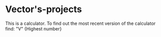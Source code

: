 # Vector's-projects

This is a calculator.
To find out the most recent version of the calculator find:
"V" {Highest number}
